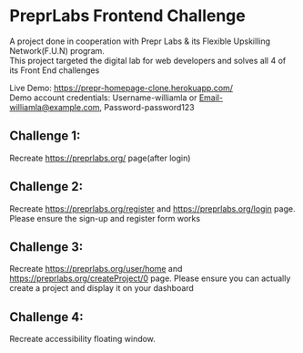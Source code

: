 # PreprLabs Frontend Challenge

A project done in cooperation with Prepr Labs & its Flexible Upskilling Network(F.U.N) program.  
This project targeted the digital lab for web developers and solves all 4 of its Front End challenges

Live Demo: https://prepr-homepage-clone.herokuapp.com/  
Demo account credentials: Username-williamla or Email-williamla@example.com, Password-password123

## Challenge 1:
Recreate https://preprlabs.org/ page(after login)

## Challenge 2: 
Recreate https://preprlabs.org/register and https://preprlabs.org/login page. Please ensure the sign-up and register form works

## Challenge 3:
Recreate https://preprlabs.org/user/home and https://preprlabs.org/createProject/0 page. Please ensure you can actually create a project and display it on your dashboard

## Challenge 4:
Recreate accessibility floating window.

